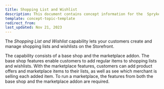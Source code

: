 ```yaml
---
title: Shopping List and Wishlist
description: This document contains concept information for the  Spryker Cloud Commerce OS and Spryker Marketplace Shopping list and Wishlist feature
template: concept-topic-template
redirect_from:
last_updated: Nov 21, 2023
---
```


The *Shopping List and Wishlist* capability lets your customers create and manage shopping lists and wishlists on the Storefront.

The capability consists of a base shop and the marketplace addon. The base shop features enable customers to add regular items to shopping lists and wishlists. With the marketplace features,  customers can add product offers and marketplace items to their lists, as well as see which merchant is selling each added item. To run a marketplace, the features from both the base shop and the marketplace addon are required.
